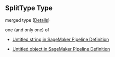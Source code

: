 ## SplitType Type

merged type ([Details](pipeline-definition-definitions-stringargumentvalue.md))

one (and only one) of

*   [Untitled string in SageMaker Pipeline Definition](pipeline-definition-definitions-stringargumentvalue-oneof-0.md "check type definition")

*   [Untitled object in SageMaker Pipeline Definition](pipeline-definition-definitions-getfunction.md "check type definition")
